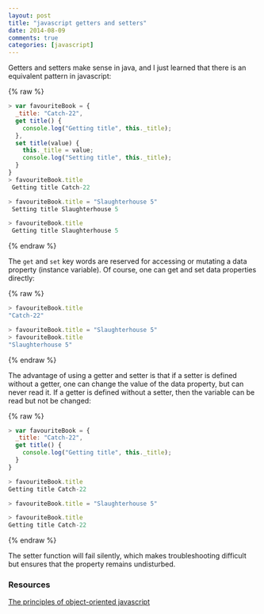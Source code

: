 ```yaml
---
layout: post
title: "javascript getters and setters"
date: 2014-08-09
comments: true
categories: [javascript]
---
```


Getters and setters make sense in java, and I just learned that there is an equivalent pattern in javascript:

{% raw %}
```javascript
> var favouriteBook = {
  _title: "Catch-22",
  get title() {
    console.log("Getting title", this._title);
  },
  set title(value) {
    this._title = value;
    console.log("Setting title", this._title);
  }
}
> favouriteBook.title
 Getting title Catch-22

> favouriteBook.title = "Slaughterhouse 5"
 Setting title Slaughterhouse 5

> favouriteBook.title
 Getting title Slaughterhouse 5
```
{% endraw %}

The `get` and `set` key words are reserved for accessing or mutating a data property (instance variable). Of course, one can get and set data properties directly:

{% raw %}
```javascript
> favouriteBook.title
"Catch-22"

> favouriteBook.title = "Slaughterhouse 5"
> favouriteBook.title
"Slaughterhouse 5"
```
{% endraw %}

The advantage of using a getter and setter is that if a setter is defined without a getter, one can change the value of the data property, but can never read it. If a getter is defined without a setter, then the variable can be read but not be changed:

{% raw %}
```javascript
> var favouriteBook = {
  _title: "Catch-22",
  get title() {
    console.log("Getting title", this._title);
  }
}

> favouriteBook.title
Getting title Catch-22

> favouriteBook.title = "Slaughterhouse 5"

> favouriteBook.title
Getting title Catch-22
```
{% endraw %}

The setter function will fail silently, which makes troubleshooting difficult but ensures that the property remains undisturbed.

### Resources
[The principles of object-oriented javascript](http://www.amazon.com/Principles-Object-Oriented-JavaScript-Nicholas-Zakas/dp/1593275404/ref=sr_1_1?ie=UTF8&qid=1407339036&sr=8-1&keywords=principles+of+object+oriented+javascript)
